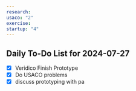 ```yaml
---
research: 
usaco: "2"
exercise: 
startup: "4"
---
```


## Daily To-Do List for 2024-07-27

- [x] Veridico Finish Prototype
- [x] Do USACO problems
- [x] discuss prototyping with pa
